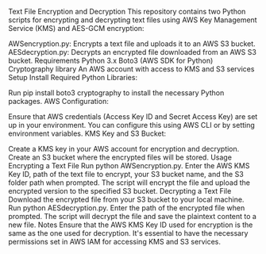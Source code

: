 Text File Encryption and Decryption
This repository contains two Python scripts for encrypting and decrypting text files using AWS Key Management Service (KMS) and AES-GCM encryption:

AWSencryption.py: Encrypts a text file and uploads it to an AWS S3 bucket.
AESdecryption.py: Decrypts an encrypted file downloaded from an AWS S3 bucket.
Requirements
Python 3.x
Boto3 (AWS SDK for Python)
Cryptography library
An AWS account with access to KMS and S3 services
Setup
Install Required Python Libraries:

Run pip install boto3 cryptography to install the necessary Python packages.
AWS Configuration:

Ensure that AWS credentials (Access Key ID and Secret Access Key) are set up in your environment. You can configure this using AWS CLI or by setting environment variables.
KMS Key and S3 Bucket:

Create a KMS key in your AWS account for encryption and decryption.
Create an S3 bucket where the encrypted files will be stored.
Usage
Encrypting a Text File
Run python AWSencryption.py.
Enter the AWS KMS Key ID, path of the text file to encrypt, your S3 bucket name, and the S3 folder path when prompted.
The script will encrypt the file and upload the encrypted version to the specified S3 bucket.
Decrypting a Text File
Download the encrypted file from your S3 bucket to your local machine.
Run python AESdecryption.py.
Enter the path of the encrypted file when prompted.
The script will decrypt the file and save the plaintext content to a new file.
Notes
Ensure that the AWS KMS Key ID used for encryption is the same as the one used for decryption.
It's essential to have the necessary permissions set in AWS IAM for accessing KMS and S3 services.
